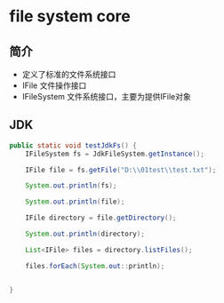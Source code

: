 # file system core

## 简介

- 定义了标准的文件系统接口
- IFile 文件操作接口
- IFileSystem 文件系统接口，主要为提供IFile对象

## JDK

```java
public static void testJdkFs() {
    IFileSystem fs = JdkFileSystem.getInstance();

    IFile file = fs.getFile("D:\\01test\\test.txt");

    System.out.println(fs);

    System.out.println(file);

    IFile directory = file.getDirectory();

    System.out.println(directory);

    List<IFile> files = directory.listFiles();

    files.forEach(System.out::println);


}
```
